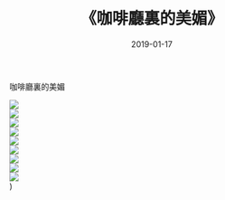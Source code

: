 ﻿---
layout: post
title:  《咖啡廳裏的美媚》
date:   2019-01-17
img: http://img.660000.xyz/Sharelink/唯美/2019/咖啡廳裏的美媚/000.jpg
categories: [美女, 清纯, 唯美]
---

咖啡廳裏的美媚

  ![](http://img.660000.xyz/Sharelink/唯美/2019/咖啡廳裏的美媚/001.jpg) <br> ![](http://img.660000.xyz/Sharelink/唯美/2019/咖啡廳裏的美媚/002.jpg) <br> ![](http://img.660000.xyz/Sharelink/唯美/2019/咖啡廳裏的美媚/003.jpg) <br> ![](http://img.660000.xyz/Sharelink/唯美/2019/咖啡廳裏的美媚/004.jpg) <br> ![](http://img.660000.xyz/Sharelink/唯美/2019/咖啡廳裏的美媚/005.jpg) <br> ![](http://img.660000.xyz/Sharelink/唯美/2019/咖啡廳裏的美媚/006.jpg) <br> ![](http://img.660000.xyz/Sharelink/唯美/2019/咖啡廳裏的美媚/007.jpg) <br> ![](http://img.660000.xyz/Sharelink/唯美/2019/咖啡廳裏的美媚/008.jpg) <br> ![](http://img.660000.xyz/Sharelink/唯美/2019/咖啡廳裏的美媚/009.jpg) <br>) <br>
